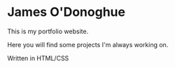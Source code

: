 # James O'Donoghue

This is my portfolio website.

Here you will find some projects I'm always working on.

Written in HTML/CSS
